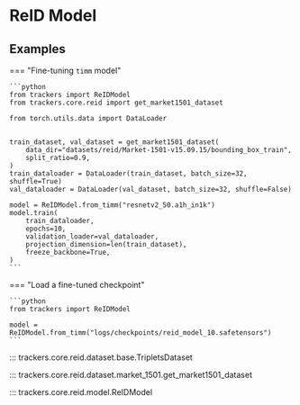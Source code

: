 # ReID Model

## Examples

=== "Fine-tuning `timm` model"

    ```python
    from trackers import ReIDModel
    from trackers.core.reid import get_market1501_dataset

    from torch.utils.data import DataLoader


    train_dataset, val_dataset = get_market1501_dataset(
        data_dir="datasets/reid/Market-1501-v15.09.15/bounding_box_train",
        split_ratio=0.9,
    )
    train_dataloader = DataLoader(train_dataset, batch_size=32, shuffle=True)
    val_dataloader = DataLoader(val_dataset, batch_size=32, shuffle=False)

    model = ReIDModel.from_timm("resnetv2_50.a1h_in1k")
    model.train(
        train_dataloader,
        epochs=10,
        validation_loader=val_dataloader,
        projection_dimension=len(train_dataset),
        freeze_backbone=True,
    )
    ```

=== "Load a fine-tuned checkpoint"

    ```python
    from trackers import ReIDModel

    model = ReIDModel.from_timm("logs/checkpoints/reid_model_10.safetensors")
    ```

::: trackers.core.reid.dataset.base.TripletsDataset

::: trackers.core.reid.dataset.market_1501.get_market1501_dataset

::: trackers.core.reid.model.ReIDModel
